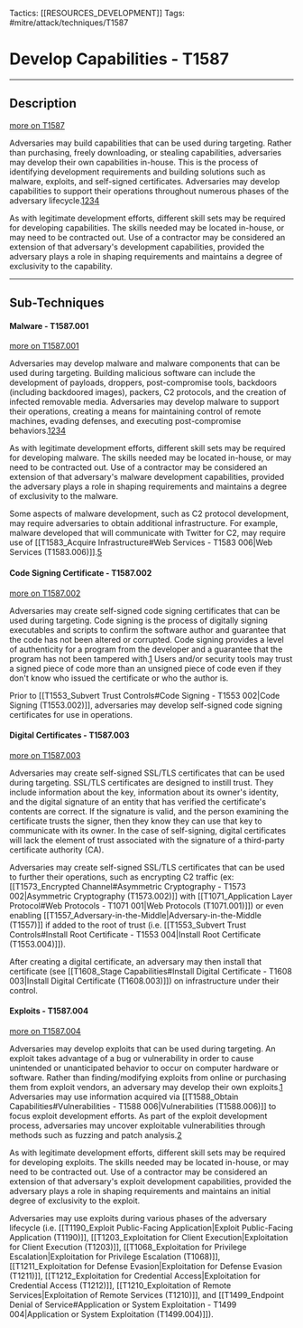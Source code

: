 Tactics: [[RESOURCES_DEVELOPMENT]]
Tags: #mitre/attack/techniques/T1587 

# Develop Capabilities - T1587
---
## Description
[more on T1587](https://attack.mitre.org/techniques/T1587)

Adversaries may build capabilities that can be used during targeting. Rather than purchasing, freely downloading, or stealing capabilities, adversaries may develop their own capabilities in-house. This is the process of identifying development requirements and building solutions such as malware, exploits, and self-signed certificates. Adversaries may develop capabilities to support their operations throughout numerous phases of the adversary lifecycle.[1](https://www.fireeye.com/content/dam/fireeye-www/services/pdfs/mandiant-apt1-report.pdf)[2](https://securelist.com/sofacy-apt-hits-high-profile-targets-with-updated-toolset/72924/)[3](https://www.bitdefender.com/files/News/CaseStudies/study/353/Bitdefender-Whitepaper-StrongPity-APT.pdf)[4](https://blog.talosintelligence.com/2020/06/promethium-extends-with-strongpity3.html)

As with legitimate development efforts, different skill sets may be required for developing capabilities. The skills needed may be located in-house, or may need to be contracted out. Use of a contractor may be considered an extension of that adversary's development capabilities, provided the adversary plays a role in shaping requirements and maintains a degree of exclusivity to the capability.

---
## Sub-Techniques

#### Malware - T1587.001 
[more on T1587.001](https://attack.mitre.org/techniques/T1587/001)

Adversaries may develop malware and malware components that can be used during targeting. Building malicious software can include the development of payloads, droppers, post-compromise tools, backdoors (including backdoored images), packers, C2 protocols, and the creation of infected removable media. Adversaries may develop malware to support their operations, creating a means for maintaining control of remote machines, evading defenses, and executing post-compromise behaviors.[1](https://www.fireeye.com/content/dam/fireeye-www/services/pdfs/mandiant-apt1-report.pdf)[2](https://securelist.com/sofacy-apt-hits-high-profile-targets-with-updated-toolset/72924/)[3](https://arstechnica.com/information-technology/2014/06/active-malware-operation-let-attackers-sabotage-us-energy-industry/)[4](https://www.losangeles.va.gov/documents/MI-000120-MW.pdf)

As with legitimate development efforts, different skill sets may be required for developing malware. The skills needed may be located in-house, or may need to be contracted out. Use of a contractor may be considered an extension of that adversary's malware development capabilities, provided the adversary plays a role in shaping requirements and maintains a degree of exclusivity to the malware.

Some aspects of malware development, such as C2 protocol development, may require adversaries to obtain additional infrastructure. For example, malware developed that will communicate with Twitter for C2, may require use of [[T1583_Acquire Infrastructure#Web Services - T1583 006|Web Services (T1583.006)]].[5](https://www2.fireeye.com/rs/848-DID-242/images/rpt-apt29-hammertoss.pdf)

#### Code Signing Certificate - T1587.002
[more on T1587.002](https://attack.mitre.org/techniques/T1587/002)

Adversaries may create self-signed code signing certificates that can be used during targeting. Code signing is the process of digitally signing executables and scripts to confirm the software author and guarantee that the code has not been altered or corrupted. Code signing provides a level of authenticity for a program from the developer and a guarantee that the program has not been tampered with.[1](https://en.wikipedia.org/wiki/Code_signing) Users and/or security tools may trust a signed piece of code more than an unsigned piece of code even if they don't know who issued the certificate or who the author is.

Prior to [[T1553_Subvert Trust Controls#Code Signing - T1553 002|Code Signing (T1553.002)]], adversaries may develop self-signed code signing certificates for use in operations.

#### Digital Certificates - T1587.003
[more on T1587.003](https://attack.mitre.org/techniques/T1587/003)

Adversaries may create self-signed SSL/TLS certificates that can be used during targeting. SSL/TLS certificates are designed to instill trust. They include information about the key, information about its owner's identity, and the digital signature of an entity that has verified the certificate's contents are correct. If the signature is valid, and the person examining the certificate trusts the signer, then they know they can use that key to communicate with its owner. In the case of self-signing, digital certificates will lack the element of trust associated with the signature of a third-party certificate authority (CA).

Adversaries may create self-signed SSL/TLS certificates that can be used to further their operations, such as encrypting C2 traffic (ex: [[T1573_Encrypted Channel#Asymmetric Cryptography - T1573 002|Asymmetric Cryptography (T1573.002)]] with [[T1071_Application Layer Protocol#Web Protocols - T1071 001|Web Protocols (T1071.001)]]) or even enabling [[T1557_Adversary-in-the-Middle|Adversary-in-the-Middle (T1557)]] if added to the root of trust (i.e. [[T1553_Subvert Trust Controls#Install Root Certificate - T1553 004|Install Root Certificate (T1553.004)]]).

After creating a digital certificate, an adversary may then install that certificate (see [[T1608_Stage Capabilities#Install Digital Certificate - T1608 003|Install Digital Certificate (T1608.003)]]) on infrastructure under their control.

#### Exploits - T1587.004
[more on T1587.004](https://attack.mitre.org/techniques/T1587/004)

Adversaries may develop exploits that can be used during targeting. An exploit takes advantage of a bug or vulnerability in order to cause unintended or unanticipated behavior to occur on computer hardware or software. Rather than finding/modifying exploits from online or purchasing them from exploit vendors, an adversary may develop their own exploits.[1](https://www.nytimes.com/2011/01/16/world/middleeast/16stuxnet.html) Adversaries may use information acquired via [[T1588_Obtain Capabilities#Vulnerabilities - T1588 006|Vulnerabilities (T1588.006)]] to focus exploit development efforts. As part of the exploit development process, adversaries may uncover exploitable vulnerabilities through methods such as fuzzing and patch analysis.[2](https://www.irongeek.com/i.php?page=videos/bsidescharm2017/bsidescharm-2017-t111-microsoft-patch-analysis-for-exploitation-stephen-sims)

As with legitimate development efforts, different skill sets may be required for developing exploits. The skills needed may be located in-house, or may need to be contracted out. Use of a contractor may be considered an extension of that adversary's exploit development capabilities, provided the adversary plays a role in shaping requirements and maintains an initial degree of exclusivity to the exploit.

Adversaries may use exploits during various phases of the adversary lifecycle (i.e. [[T1190_Exploit Public-Facing Application|Exploit Public-Facing Application (T1190)]], [[T1203_Exploitation for Client Execution|Exploitation for Client Execution (T1203)]], [[T1068_Exploitation for Privilege Escalation|Exploitation for Privilege Escalation (T1068)]], [[T1211_Exploitation for Defense Evasion|Exploitation for Defense Evasion (T1211)]], [[T1212_Exploitation for Credential Access|Exploitation for Credential Access (T1212)]], [[T1210_Exploitation of Remote Services|Exploitation of Remote Services (T1210)]], and [[T1499_Endpoint Denial of Service#Application or System Exploitation - T1499 004|Application or System Exploitation (T1499.004)]]).


